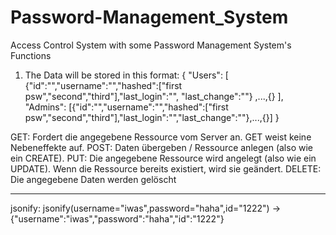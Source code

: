 # Password-Management_System

Access Control System with some Password Management System's Functions

1. The Data will be stored in this format: 
{
"Users":
[
    {"id":"","username":"","hashed":["first psw","second","third"],"last_login":"", "last_change":""}
    ,...,{}
],
"Admins":
[{"id":"","username":"","hashed":["first psw","second","third"],"last_login":"","last_change":""},...,{}]
}

GET: Fordert die angegebene Ressource vom Server an. GET weist keine Nebeneffekte auf.
POST: Daten übergeben / Ressource anlegen (also wie ein CREATE).
PUT: Die angegebene Ressource wird angelegt (also wie ein UPDATE). Wenn die Ressource bereits existiert, wird sie geändert.
DELETE: Die angegebene Daten werden gelöscht

__________
jsonify:
jsonify(username="iwas",password="haha",id="1222") -> {"username":"iwas","password":"haha","id":"1222"}